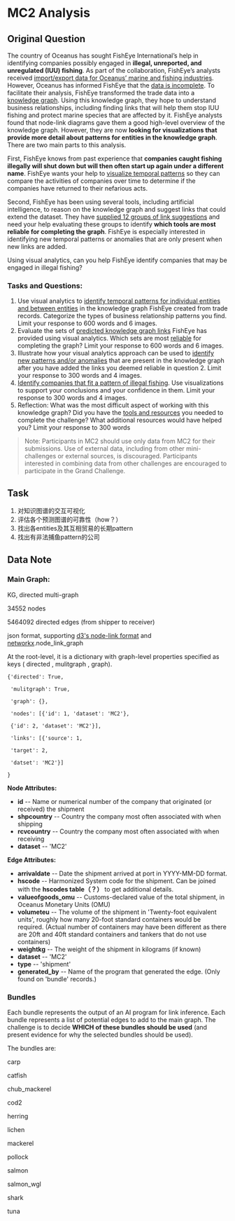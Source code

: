 # MC2 Analysis

## Original Question

The country of Oceanus has sought FishEye International’s help in identifying companies possibly engaged in **illegal, unreported, and unregulated (IUU) fishing**. As part of the collaboration, FishEye’s analysts received <u>import/export data for Oceanus’ marine and fishing industries</u>. However, Oceanus has informed FishEye that the <u>data is incomplete</u>. To facilitate their analysis, FishEye transformed the trade data into a <u>knowledge graph</u>. Using this knowledge graph, they hope to understand business relationships, including finding links that will help them stop IUU fishing and protect marine species that are affected by it. FishEye analysts found that node-link diagrams gave them a good high-level overview of the knowledge graph. However, they are now **looking for visualizations that provide more detail about patterns for entities in the knowledge graph**. There are two main parts to this analysis.

First, FishEye knows from past experience that **companies caught fishing illegally will shut down but will then often start up again under a different name**. FishEye wants your help to <u>visualize temporal patterns</u> so they can compare the activities of companies over time to determine if the companies have returned to their nefarious acts.

Second, FishEye has been using several tools, including artificial intelligence, to reason on the knowledge graph and suggest links that could extend the dataset. They have <u>supplied 12 groups of link suggestions</u> and need your help evaluating these groups to identify **which tools are most reliable for completing the graph**. FishEye is especially interested in identifying new temporal patterns or anomalies that are only present when new links are added.

Using visual analytics, can you help FishEye identify companies that may be engaged in illegal fishing?

### Tasks and Questions:

1. Use visual analytics to <u>identify temporal patterns for individual entities and between entities</u> in the knowledge graph FishEye created from trade records. Categorize the types of business relationship patterns you find. Limit your response to 600 words and 6 images.
2. Evaluate the sets of <u>predicted knowledge graph links</u> FishEye has provided using visual analytics. Which sets are most <u>reliable</u> for completing the graph? Limit your response to 600 words and 6 images.
3. Illustrate how your visual analytics approach can be used to <u>identify new patterns and/or anomalies</u> that are present in the knowledge graph after you have added the links you deemed reliable in question 2. Limit your response to 300 words and 4 images.
4. <u>Identify companies that fit a pattern of illegal fishing</u>. Use visualizations to support your conclusions and your confidence in them. Limit your response to 300 words and 4 images.
5. Reflection: What was the most difficult aspect of working with this knowledge graph? Did you have the <u>tools and resources</u> you needed to complete the challenge? What additional resources would have helped you? Limit your response to 300 words

> Note: Participants in MC2 should use only data from MC2 for their submissions. Use of external data, including from other mini-challenges or external sources, is discouraged. Participants interested in combining data from other challenges are encouraged to participate in the Grand Challenge.



## Task

1. 对知识图谱的交互可视化
2. 评估各个预测图谱的可靠性（how？）
3. 找出各entities及其互相贸易的长期pattern
4. 找出有非法捕鱼pattern的公司



## Data Note

### **Main Graph:** 

KG, directed multi-graph

34552 nodes

5464092 directed edges (from shipper to receiver) 

json format, supporting <u>d3's node-link format</u> and  <u>networkx</u>.node_link_graph



At the root-level, it is a dictionary with graph-level properties specified as keys ( directed , mulitgraph , graph). 

```
{'directed': True,

 'mulitgraph': True,

 'graph': {},

 'nodes': [{'id': 1, 'dataset': 'MC2'},

 {'id': 2, 'dataset': 'MC2'}],

 'links': [{'source': 1,

 'target': 2,

 'datset': 'MC2'}] 

}
```

**Node Attributes:** 

- **id** -- Name or numerical number of the company that originated (or received) the shipment 
- **shpcountry** -- Country the company most often associated with when shipping 
- **rcvcountry** -- Country the company most often associated with when receiving 
- **dataset** -- 'MC2' 

**Edge Attributes:** 

- **arrivaldate** -- Date the shipment arrived at port in YYYY-MM-DD format. 
- **hscode** -- Harmonized System code for the shipment. Can be joined with the **hscodes table（？）** to get additional details. 
- **valueofgoods_omu** -- Customs-declared value of the total shipment, in Oceanus Monetary Units (OMU) 
- **volumeteu** -- The volume of the shipment in 'Twenty-foot equivalent units', roughly how many 20-foot standard containers would be required. (Actual number of containers may have been different as there are 20ft and 40ft standard containers and tankers that do not use containers) 
- **weightkg** -- The weight of the shipment in kilograms (if known) 
- **dataset** -- 'MC2' 
- **type** -- 'shipment'
- **generated_by** -- Name of the program that generated the edge. (Only found on 'bundle' records.) 



### Bundles 

Each bundle represents the output of an AI program for link inference. Each bundle represents a list of potential edges to add to the main graph. The challenge is to decide **WHICH of these bundles should be used** (and present evidence for why the selected bundles should be used). 

The bundles are: 

carp 

catfish 

chub_mackerel 

cod2 

herring 

lichen 

mackerel

pollock 

salmon 

salmon_wgl

shark 

tuna
